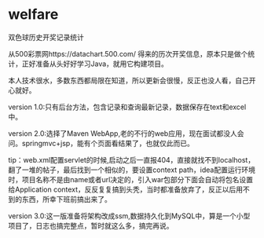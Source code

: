 # welfare

双色球历史开奖记录统计

从500彩票网https://datachart.500.com/ 得来的历次开奖信息，原本只是做个统计，正好准备从头好好学习Java，就用它构建项目。

本人技术很水，多数东西都局限在知道，所以更新会很慢，反正也没人看，自己开心就好。

version 1.0:只有后台方法，包含记录和查询最新记录，数据保存在text和excel中。

version 2.0:选择了Maven WebApp,老的不行的web应用，现在面试都没人会问。springmvc+jsp，能有个页面看结果了，也就仅此而已。

tip：web.xml配置servlet的时候,启动之后一直报404，直接就找不到localhost，翻了一堆的帖子，最后找到一个相似的，要设置context
path，idea配置运行环境时，项目名称不是由name或者url决定的，引入war包部分下面会自动将包名设置给Application context，反反复复搞到头秃，当时都准备放弃了，反正以后用不到的东西，所幸下班前搞出来了。

version 3.0:这一版准备将架构改成ssm,数据持久化到MySQL中，算是一个小型项目了，日志也搞完整点，暂时就这么多，搞完再说。
